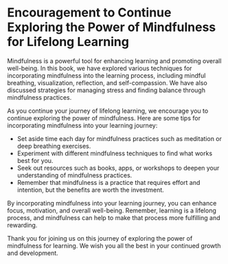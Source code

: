 Encouragement to Continue Exploring the Power of Mindfulness for Lifelong Learning
==========================================================================================================

Mindfulness is a powerful tool for enhancing learning and promoting overall well-being. In this book, we have explored various techniques for incorporating mindfulness into the learning process, including mindful breathing, visualization, reflection, and self-compassion. We have also discussed strategies for managing stress and finding balance through mindfulness practices.

As you continue your journey of lifelong learning, we encourage you to continue exploring the power of mindfulness. Here are some tips for incorporating mindfulness into your learning journey:

* Set aside time each day for mindfulness practices such as meditation or deep breathing exercises.
* Experiment with different mindfulness techniques to find what works best for you.
* Seek out resources such as books, apps, or workshops to deepen your understanding of mindfulness practices.
* Remember that mindfulness is a practice that requires effort and intention, but the benefits are worth the investment.

By incorporating mindfulness into your learning journey, you can enhance focus, motivation, and overall well-being. Remember, learning is a lifelong process, and mindfulness can help to make that process more fulfilling and rewarding.

Thank you for joining us on this journey of exploring the power of mindfulness for learning. We wish you all the best in your continued growth and development.
